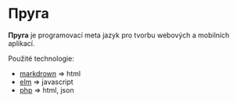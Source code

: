 # Пруга

**Пруга** je programovací meta jazyk pro tvorbu webových a mobilních aplikací.

Použité technologie:
- [markdrown]() => html
- [elm]() => javascript
- [php]() => html, json